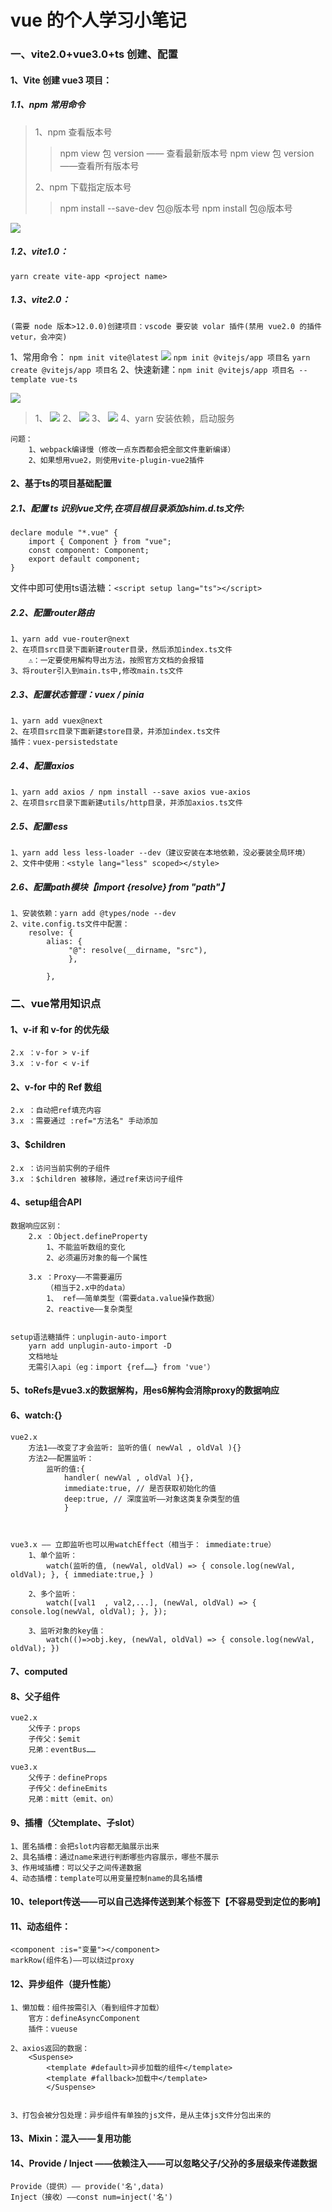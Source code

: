 # vue 的个人学习小笔记

### 一、vite2.0+vue3.0+ts 创建、配置

#### 1、Vite 创建 vue3 项目：

##### 1.1、npm 常用命令

> 1、npm 查看版本号
>
> > npm view 包 version —— 查看最新版本号
> > npm view 包 version ——查看所有版本号
>
> 2、npm 下载指定版本号
>
> > npm install --save-dev 包@版本号
> > npm install 包@版本号

![](/readImg/npmVsYarn.jpg)

##### 1.2、vite1.0：
`yarn create vite-app <project name>`

##### 1.3、vite2.0：
    (需要 node 版本>12.0.0)创建项目：vscode 要安装 volar 插件(禁用 vue2.0 的插件 vetur，会冲突)

1、常用命令：
`npm init vite@latest`
![](/readImg/vite@latest_1.jpg)
`npm init @vitejs/app 项目名`
`yarn create @vitejs/app 项目名`
2、快速新建：`npm init @vitejs/app 项目名 --template vue-ts`

![](/readImg/fast_0.jpg)
>1、
![](/readImg/fast_1.jpg)
2、
![](/readImg/fast_2.jpg)
3、
![](/readImg/fast_3.jpg)
4、yarn 安装依赖，启动服务

    问题：
        1、webpack编译慢（修改一点东西都会把全部文件重新编译）
        2、如果想用vue2，则使用vite-plugin-vue2插件



#### 2、基于ts的项目基础配置
##### 2.1、配置 ts 识别vue文件,在项目根目录添加shim.d.ts文件:
    declare module "*.vue" {
        import { Component } from "vue";
        const component: Component;
        export default component;
    }

文件中即可使用ts语法糖：`<script setup lang="ts"></script>`


##### 2.2、配置router路由
    1、yarn add vue-router@next
    2、在项目src目录下面新建router目录，然后添加index.ts文件
        ⚠️：一定要使用解构导出方法，按照官方文档的会报错
    3、将router引入到main.ts中,修改main.ts文件

##### 2.3、配置状态管理：vuex / pinia
    1、yarn add vuex@next
    2、在项目src目录下面新建store目录，并添加index.ts文件
    插件：vuex-persistedstate

##### 2.4、配置axios
    1、yarn add axios / npm install --save axios vue-axios
    2、在项目src目录下面新建utils/http目录，并添加axios.ts文件

##### 2.5、配置less
    1、yarn add less less-loader --dev（建议安装在本地依赖，没必要装全局环境）
    2、文件中使用：<style lang="less" scoped></style>


##### 2.6、配置path模块【import {resolve} from "path"】
    1、安装依赖：yarn add @types/node --dev
    2、vite.config.ts文件中配置：
        resolve: {
            alias: {
                 "@": resolve(__dirname, "src"),
                 },

            },



### 二、vue常用知识点
#### 1、v-if 和 v-for 的优先级
    2.x ：v-for > v-if
    3.x ：v-for < v-if

#### 2、v-for 中的 Ref 数组
    2.x ：自动把ref填充内容
    3.x ：需要通过 :ref="方法名" 手动添加

#### 3、$children 
    2.x ：访问当前实例的子组件
    3.x ：$children 被移除，通过ref来访问子组件

#### 4、setup组合API
    数据响应区别：
        2.x ：Object.defineProperty
            1、不能监听数组的变化
            2、必须遍历对象的每一个属性

        3.x ：Proxy——不需要遍历
            （相当于2.x中的data）
            1、 ref——简单类型（需要data.value操作数据）
            2、reactive——复杂类型


    setup语法糖插件：unplugin-auto-import
        yarn add unplugin-auto-import -D
        文档地址
        无需引入api（eg：import {ref……} from 'vue'）


#### 5、toRefs是vue3.x的数据解构，用es6解构会消除proxy的数据响应
#### 6、watch:{}
    vue2.x
        方法1——改变了才会监听: 监听的值( newVal , oldVal ){}
        方法2——配置监听：
            监听的值:{
                handler( newVal , oldVal ){},
                immediate:true, // 是否获取初始化的值
                deep:true, // 深度监听——对象这类复杂类型的值
                }



    vue3.x —— 立即监听也可以用watchEffect（相当于： immediate:true）
        1、单个监听：
            watch(监听的值, (newVal, oldVal) => { console.log(newVal, oldVal); }, { immediate:true,} )

        2、多个监听：
            watch([val1  , val2,...], (newVal, oldVal) => { console.log(newVal, oldVal); }, });

        3、监听对象的key值：
            watch(()=>obj.key, (newVal, oldVal) => { console.log(newVal, oldVal); })



#### 7、computed
#### 8、父子组件
    vue2.x
        父传子：props
        子传父：$emit
        兄弟：eventBus……

    vue3.x
        父传子：defineProps
        子传父：defineEmits
        兄弟：mitt（emit、on）


#### 9、插槽（父template、子slot）
    1、匿名插槽：会把slot内容都无脑展示出来
    2、具名插槽：通过name来进行判断哪些内容展示，哪些不展示
    3、作用域插槽：可以父子之间传递数据
    4、动态插槽：template可以用变量控制name的具名插槽

#### 10、teleport传送——可以自己选择传送到某个标签下【不容易受到定位的影响】
#### 11、动态组件：
    <component :is="变量"></component>
    markRow(组件名)——可以绕过proxy

#### 12、异步组件（提升性能）
    1、懒加载：组件按需引入（看到组件才加载）
        官方：defineAsyncComponent
        插件：vueuse

    2、axios返回的数据：
        <Suspense>
            <template #default>异步加载的组件</template>
            <template #fallback>加载中</template>
            </Suspense>


    3、打包会被分包处理：异步组件有单独的js文件，是从主体js文件分包出来的

#### 13、Mixin：混入——复用功能
#### 14、Provide / Inject ——依赖注入——可以忽略父子/父孙的多层级来传递数据
    Provide（提供）—— provide('名',data)
    Inject（接收）——const num=inject('名')


